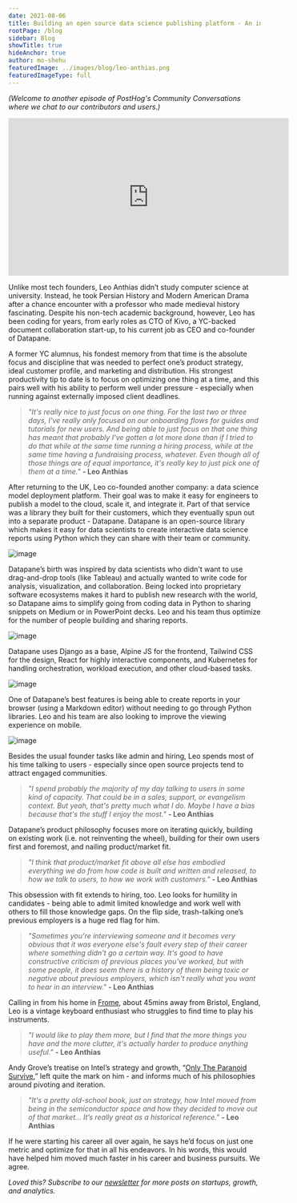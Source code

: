```yaml
---
date: 2021-08-06
title: Building an open source data science publishing platform - An interview with Datapane CEO, Leo Anthias
rootPage: /blog
sidebar: Blog
showTitle: true
hideAnchor: true
author: mo-shehu
featuredImage: ../images/blog/leo-anthias.png
featuredImageType: full
---
```

_(Welcome to another episode of PostHog's Community Conversations where we chat to our contributors and users.)_

<iframe width="560" height="315" src="https://www.youtube.com/embed/dL-GaQlA6bo" title="YouTube video player" frameborder="0" allow="accelerometer; autoplay; clipboard-write; encrypted-media; gyroscope; picture-in-picture" allowfullscreen></iframe>

Unlike most tech founders, Leo Anthias didn’t study computer science at university. Instead, he took Persian History and Modern American Drama after a chance encounter with a professor who made medieval history fascinating. Despite his non-tech academic background, however, Leo has been coding for years, from early roles as CTO of Kivo, a YC-backed document collaboration start-up, to his current job as CEO and co-founder of Datapane.

A former YC alumnus, his fondest memory from that time is the absolute focus and discipline that was needed to perfect one’s product strategy, ideal customer profile, and marketing and distribution. His strongest productivity tip to date is to focus on optimizing one thing at a time, and this pairs well with his ability to perform well under pressure - especially when running against externally imposed client deadlines.

> _"It's really nice to just focus on one thing. For the last two or three days, I've really only focused on our onboarding flows for guides and tutorials for new users. And being able to just focus on that one thing has meant that probably I've gotten a lot more done than if I tried to do that while at the same time running a hiring process, while at the same time having a fundraising process, whatever. Even though all of those things are of equal importance, it's really key to just pick one of them at a time."_ **- Leo Anthias**

After returning to the UK, Leo co-founded another company: a data science model deployment platform. Their goal was to make it easy for engineers to publish a model to the cloud, scale it, and integrate it. Part of that service was a library they built for their customers, which they eventually spun out into a separate product - Datapane. Datapane is an open-source library which makes it easy for data scientists to create interactive data science reports using Python which they can share with their team or community.

![image](https://user-images.githubusercontent.com/40317687/127475264-c5910fcf-4194-440e-be11-1f72e6f6a093.png)

Datapane’s birth was inspired by data scientists who didn't want to use drag-and-drop tools (like Tableau) and actually wanted to write code for analysis, visualization, and collaboration. Being locked into proprietary software ecosystems makes it hard to publish new research with the world, so Datapane aims to simplify going from coding data in Python to sharing snippets on Medium or in PowerPoint decks. Leo and his team thus optimize for the number of people building and sharing reports.

![image](https://user-images.githubusercontent.com/40317687/127475218-864bf8ff-ae49-4b12-884a-08421a3c6e7d.png)

Datapane uses Django as a base, Alpine JS for the frontend, Tailwind CSS for the design, React for highly interactive components, and Kubernetes for handling orchestration, workload execution, and other cloud-based tasks.

![image](https://user-images.githubusercontent.com/40317687/127475017-0bcd9dc8-d755-42fc-8eb0-cb43c3e15723.png)

One of Datapane’s best features is being able to create reports in your browser (using a Markdown editor) without needing to go through Python libraries. Leo and his team are also looking to improve the viewing experience on mobile.

![image](https://user-images.githubusercontent.com/40317687/127475310-f4d03117-b91c-4ee2-9e6d-0f457e5ff422.png)

Besides the usual founder tasks like admin and hiring, Leo spends most of his time talking to users - especially since open source projects tend to attract engaged communities.

> _"I spend probably the majority of my day talking to users in some kind of capacity. That could be in a sales, support, or evangelism context. But yeah, that's pretty much what I do. Maybe I have a bias because that's the stuff I enjoy the most."_ **- Leo Anthias**

Datapane’s product philosophy focuses more on iterating quickly, building on existing work (i.e. not reinventing the wheel), building for their own users first and foremost, and nailing product/market fit.

> _"I think that product/market fit above all else has embodied everything we do from how code is built and written and released, to how we talk to users, to how we work with customers."_ **- Leo Anthias**

This obsession with fit extends to hiring, too. Leo looks for humility in candidates - being able to admit limited knowledge and work well with others to fill those knowledge gaps. On the flip side, trash-talking one’s previous employers is a huge red flag for him.

> _"Sometimes you're interviewing someone and it becomes very obvious that it was everyone else's fault every step of their career where something didn't go a certain way. It's good to have constructive criticism of previous places you've worked, but with some people, it does seem there is a history of them being toxic or negative about previous employers, which isn't really what you want to hear in an interview."_ **- Leo Anthias**

Calling in from his home in [Frome](https://www.discoverfrome.co.uk/frome), about 45mins away from Bristol, England, Leo is a vintage keyboard enthusiast who struggles to find time to play his instruments. 

> _"I would like to play them more, but I find that the more things you have and the more clutter, it's actually harder to produce anything useful."_ **- Leo Anthias**

Andy Grove’s treatise on Intel’s strategy and growth, “[Only The Paranoid Survive](https://www.amazon.com/Only-Paranoid-Survive-Exploit-Challenge/dp/0385483821),” left quite the mark on him - and informs much of his philosophies around pivoting and iteration.

> _"It's a pretty old-school book, just on strategy, how Intel moved from being in the semiconductor space and how they decided to move out of that market… It’s really great as a historical reference."_ **- Leo Anthias**

If he were starting his career all over again, he says he’d focus on just one metric and optimize for that in all his endeavors. In his words, this would have helped him moved much faster in his career and business pursuits. We agree.

_Loved this? Subscribe to our [newsletter](https://posthog.com/newsletter) for more posts on startups, growth, and analytics._
